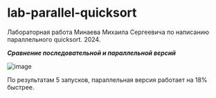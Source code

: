 # lab-parallel-quicksort
Лабораторная работа Минаева Михаила Сергеевича по написанию параллельного quicksort. 2024.

***Сравнение последовательной и параллельной версий***

![image](https://github.com/user-attachments/assets/a8567cb1-1e09-4953-a185-95b407ff3415)

По результатам 5 запусков, параллельная версия работает на 18% быстрее.
